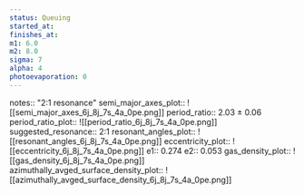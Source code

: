 ```yaml
---
status: Queuing
started_at:
finishes_at:
m1: 6.0
m2: 8.0
sigma: 7
alpha: 4
photoevaporation: 0
---
```


notes:: "2:1 resonance"
semi_major_axes_plot:: ![[semi_major_axes_6j_8j_7s_4a_0pe.png]]
period_ratio:: 2.03 ± 0.06
period_ratio_plot:: ![[period_ratio_6j_8j_7s_4a_0pe.png]]
suggested_resonance:: 2:1
resonant_angles_plot:: ![[resonant_angles_6j_8j_7s_4a_0pe.png]]
eccentricity_plot:: ![[eccentricity_6j_8j_7s_4a_0pe.png]]
e1:: 0.274
e2:: 0.053
gas_density_plot:: ![[gas_density_6j_8j_7s_4a_0pe.png]]
azimuthally_avged_surface_density_plot:: ![[azimuthally_avged_surface_density_6j_8j_7s_4a_0pe.png]]

